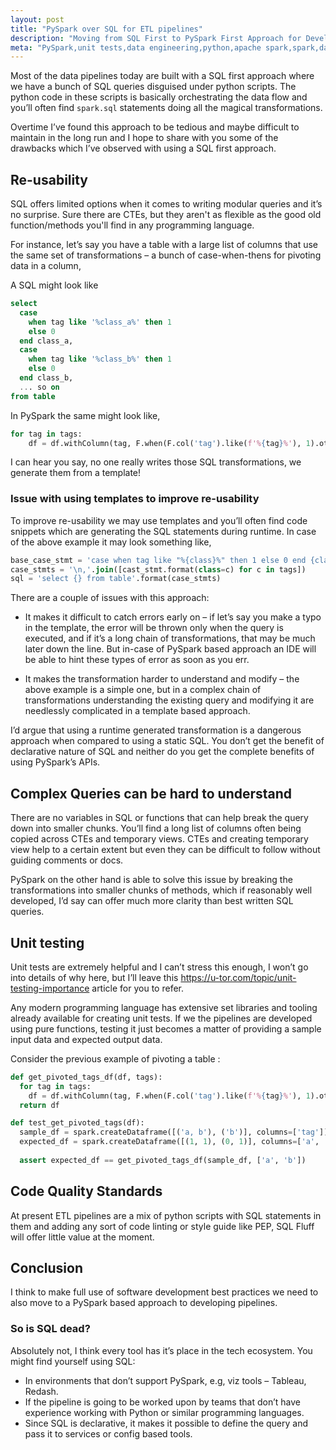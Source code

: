 ```yaml
---
layout: post
title: "PySpark over SQL for ETL pipelines"
description: "Moving from SQL First to PySpark First Approach for Developing Pipelines"
meta: "PySpark,unit tests,data engineering,python,apache spark,spark,data pipelines,ETL pipelines"
---
```


Most of the data pipelines today are built with a SQL first approach where we have a bunch of SQL queries disguised under python scripts. 
The python code in these scripts is basically orchestrating the data flow and you’ll often find `spark.sql` statements doing all the magical transformations.

Overtime I’ve found this approach to be tedious and maybe difficult to maintain in the long run and I hope to share with you some of the drawbacks which I’ve observed with using a SQL first approach.

## Re-usability 

SQL offers limited options when it comes to writing modular queries and it’s no surprise. Sure there are CTEs, but they aren't as flexible as the good old function/methods
you'll find in any programming language. 

For instance, let’s say you have a table with a large list of columns that use the same set of transformations – a bunch of case-when-thens for pivoting data in a column,

A SQL might look like

```sql
select 
  case
    when tag like '%class_a%' then 1
    else 0
  end class_a,
  case
    when tag like '%class_b%' then 1
    else 0
  end class_b,
  ... so on
from table
```


In PySpark the same might look like,

```python
for tag in tags:
    df = df.withColumn(tag, F.when(F.col('tag').like(f'%{tag}%'), 1).otherwise(0))
```


 I can hear you say, no one really writes those SQL transformations, we generate them from a template!

### Issue with using templates to improve re-usability

To improve re-usability we may use templates and you’ll often find code snippets which are generating the SQL statements during runtime. 
In case of the above example it may look something like,

```sql
base_case_stmt = 'case when tag like "%{class}%" then 1 else 0 end {class}'
case_stmts = '\n,'.join([cast_stmt.format(class=c) for c in tags])
sql = 'select {} from table'.format(case_stmts)
```

There are a couple of issues with this approach:

* It makes it difficult to catch errors early on – if let’s say you make a typo in the template, the error will be thrown only when the query is executed, 
and if it’s a long chain of transformations, that may be much later down the line. But in-case of PySpark based approach an IDE will be able to hint these types of error as soon as you err.

* It makes the transformation harder to understand and modify – the above example is a simple one, but in a complex chain of transformations understanding 
the existing query and modifying it are needlessly complicated in a template based approach. 

I’d argue that using a runtime generated transformation is a dangerous approach when compared to using a static SQL. You don’t get the benefit of declarative nature of SQL and neither do you get the complete benefits of using PySpark’s APIs.


## Complex Queries can be hard to understand

There are no variables in SQL or functions that can help break the query down into smaller chunks. 
You’ll find a long list of columns often being copied across CTEs and temporary views. 
CTEs and creating temporary view help to a certain extent but even they can be difficult to follow without guiding comments or docs. 

PySpark on the other hand is able to solve this issue by breaking the transformations into smaller chunks of methods, which if reasonably well developed, I’d say can offer much more clarity than best written SQL queries.

## Unit testing 

Unit tests are extremely helpful and I can’t stress this enough, I won’t go into details of why here, but I’ll leave this <https://u-tor.com/topic/unit-testing-importance> article for you to refer. 

Any modern programming language has extensive set libraries and tooling already available for creating unit tests. If we the pipelines are developed using pure functions, 
testing it just becomes a matter of providing a sample input data and expected output data. 

Consider the previous example of pivoting a table :

```python
def get_pivoted_tags_df(df, tags):
  for tag in tags:
    df = df.withColumn(tag, F.when(F.col('tag').like(f'%{tag}%'), 1).otherwise(0))
  return df

def test_get_pivoted_tags(df):
  sample_df = spark.createDataframe([('a, b'), ('b')], columns=['tag'])
  expected_df = spark.createDataframe([(1, 1), (0, 1)], columns=['a', 'b'])
  
  assert expected_df == get_pivoted_tags_df(sample_df, ['a', 'b'])
```

## Code Quality Standards

At present ETL pipelines are a mix of python scripts with SQL statements in them and adding any sort of code linting or style guide like PEP, SQL Fluff will offer little value at the moment. 

## Conclusion

I think to make full use of software development best practices we need to also move to a PySpark based approach to developing pipelines.

### So is SQL dead?

Absolutely not, I think every tool has it’s place in the tech ecosystem. You might find yourself using SQL:

* In environments that don’t support PySpark, e.g, viz tools – Tableau, Redash.
* If the pipeline is going to be worked upon by teams that don’t have experience working with Python or similar programming languages. 
* Since SQL is declarative, it makes it possible to define the query and pass it to services or config based tools.
